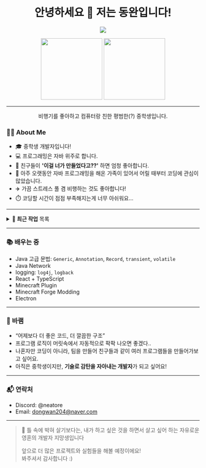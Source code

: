 <h1 align="center">안녕하세요 👋 저는 동완입니다!</h1>

<p align="center">
  <a href="https://blog.naver.com/dongwan204"><img src="https://readme-typing-svg.demolab.com?font=Orbit&duration=5500&pause=1000&color=15F73C&center=true&vCenter=true&width=435&lines=%ED%94%84%EB%A1%9C%EA%B7%B8%EB%9E%98%EB%B0%8D%EC%9D%84+%EC%A2%8B%EC%95%84%ED%95%98%EB%8A%94+%ED%94%84%EB%A1%9C%EA%B7%B8%EB%9E%98%EB%A8%B8+%EC%95%84%EB%93%A4;%EA%BF%88%EC%97%90+%EA%B7%B8%EB%A6%AC%EB%8D%98+%EA%B2%83%EB%93%A4%EC%9D%84+%EC%8B%A4%ED%98%84%ED%95%B4+%EB%B3%B4%EB%8A%94+%EC%A4%91;%EC%97%B0%EC%8A%B5%EB%A7%8C%EC%9D%B4+%EC%82%B4+%EA%B8%B8%EC%9D%B4%EB%8B%A4.;%EB%A7%A4%EC%9D%BC+%EC%A1%B0%EA%B8%88%EC%94%A9+%EC%84%B1%EC%9E%A5%ED%95%B4%EA%B0%80%EB%8A%94+%EC%A4%91%EC%9E%85%EB%8B%88%EB%8B%A4."/></a>
</p>

<p align="center">
  <img height="160em" src="https://github-readme-stats.vercel.app/api/top-langs/?username=Dwk0910&layout=compact&theme=tokyonight" />
  <img height="160em" src="https://github-readme-stats.vercel.app/api?username=Dwk0910&show_icons=true&include_all_commits=true&count_private=true&theme=tokyonight" />
</p>

---

<p align="center">
  비행기를 좋아하고 컴퓨터랑 친한 평범한(?) 중학생입니다.
</p>

### 🧑‍💻 About Me

- 🎓 중학생 개발자입니다!
- 💻 프로그래밍은 자바 위주로 합니다.
- 👫 친구들이 **'이걸 너가 만들었다고??'** 하면 엄청 좋아합니다.
- 🧬 아주 오랫동안 자바 프로그래밍을 해온 가족이 있어서 어릴 때부터 코딩에 관심이 많았습니다.
- ✈️ 가끔 스트레스 풀 겸 비행하는 것도 좋아합니다!
- ⏱️ 코딩할 시간이 점점 부족해지는게 너무 아쉬워요...

---

<details>
  <summary><b>🔨 최근 작업</b> 목록</summary>
  <br/>
  
| 프로젝트 | 설명 |
|----------|------|
| 🚌 정보성 웹 애플리케이션 | 정부 제공 API를 활용하여 버스 도착 안내 시스템 제작 및 모바일 UI 디자인 |
| 🕹️ LibGDX | 자바 게임 엔진 (라이브러리) 공부 중 |
| <img src="https://i.postimg.cc/cHDtqCTX/icons8-94.png" width="20em"/> 커맨드 라인 툴 | 커맨드 라인에서 실행하는 자바 프로그램 / Java I/O 시스템 사용 및 homebrew/scoop을 통한 배포 |
| 🧱 Spigot 플러그인 | 투표 시스템, 리소스팩 실시간 적용, 알림기능 등 |
| 🧙 Forge 1.18.2 모드 | 커스텀 블록, 서버패킷 연습 |
| ⚡ Electron | Electron + React + Spring의 이상한 조합으로 이것저것 실험하기 |
| 🔐 로그인 시스템 | JSON 토대로 만든 데이터베이스 + 암호화 |
| 🛠️ 백업 스크립트 | 리눅스 자동 백업 및 정리 스크립트 |
| 🛜 Spring 백엔드 | AWS EC2 이용한 백엔드 서버 구축 + 프론트엔드 연계 |
| 🌐 React | React.js + CSS 활용한 웹사이트 구축 |
| <img src="https://builditapp.com/wp-content/uploads/2022/05/Grass-Block-1.svg" width="20em"/> 마인크래프트 서버 | Java 기반인 마인크래프트 서버 구축 및 운영 |
</details>

---

### 📚 배우는 중

- Java 고급 문법: `Generic`, `Annotation`, `Record`, `transient`, `volatile`
- Java Network
- logging: `log4j`, `logback`
- React + TypeScript
- Minecraft Plugin
- Minecraft Forge Modding
- Electron

---

### 🚀 바램

- “어제보다 더 좋은 코드, 더 깔끔한 구조”
- 프로그램 로직이 머릿속에서 자동적으로 팍팍 나오면 좋겠다..
- 나혼자만 코딩이 아니라, 팀을 만들어 친구들과 같이 여러 프로그램들을 만들어가보고 싶어요.
- 아직은 중학생이지만, **기술로 감탄을 자아내는 개발자**가 되고 싶어요!

---

### 📬 연락처

- Discord: @neatore
- Email: dongwan204@naver.com

---

> 🙌 틀 속에 박혀 살기보다는, 내가 하고 싶은 것을 하면서 살고 싶어 하는 자유로운 영혼의 개발자 지망생입니다
> 
> 앞으로 더 많은 프로젝트와 실험들을 해볼 예정이에요!  
> 봐주셔서 감사합니다 :)

<!--
**Dwk0910/Dwk0910** is a ✨ _special_ ✨ repository because its `README.md` (this file) appears on your GitHub profile.

Here are some ideas to get you started:

- 🔭 I’m currently working on ...
- 🌱 I’m currently learning ...
- 👯 I’m looking to collaborate on ...
- 🤔 I’m looking for help with ...
- 💬 Ask me about ...
- 📫 How to reach me: ...
- 😄 Pronouns: ...
- ⚡ Fun fact: ...
-->
